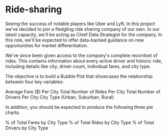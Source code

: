 # Ride-sharing

Seeing the success of notable players like Uber and Lyft, In this project we've decided to join a fledgling ride sharing company of our own. In our latest capacity, we'll be acting as Chief Data Strategist for the company. In this role, we'll be expected to offer data-backed guidance on new opportunities for market differentiation.

We've since been given access to the company's complete recordset of rides. This contains information about every active driver and historic ride, including details like city, driver count, individual fares, and city type.

The objective is to build a Bubble Plot that showcases the relationship between four key variables:

Average Fare ($) Per City
Total Number of Rides Per City
Total Number of Drivers Per City
City Type (Urban, Suburban, Rural)


In addition, you should be expected to produce the following three pie charts:

% of Total Fares by City Type
% of Total Rides by City Type
% of Total Drivers by City Type

